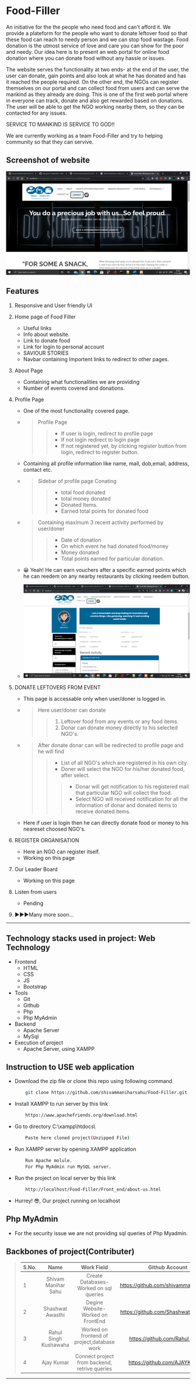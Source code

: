 # Food-Filler 

An initiative for the the people who need food and can't afford it. We provide a plateform for the people who want to donate leftover food so that these food can reach to needy person and we can stop food wastage. Food donation is the utmost service of love and care you can show for the poor and needy. Our idea here is to present an web portal for online food donation where you can donate food without any hassle or issues. 

The website serves the functionality at two ends- at the end of the user, the user can donate, gain points and also look at what he has donated and has it reached the people required. On the other end, the NGOs can register themselves on our portal and can collect food from users and can serve the mankind as they already are doing. This is one of the first web portal where in everyone can track, donate and also get rewarded based on donations. The user will be able to get the NGO working nearby them, so they can be contacted for any issues.

SERVICE TO MANKIND IS SERVICE TO GOD!!

We are currently working as a team Food-Filler and try to helping community so that they can servive.

## Screenshot of website

![GitHub Logo](markdown-demo/home.png)
 

## Features

1. Responsive and User friendly UI
2. Home page of Food Filler 
   * Useful links
   * Info about website.
   * Link to donate food
   * Link for login to personal account
   * SAVIOUR STORIES
   * Navbar containing Importent links to redirect to other pages.
3. About Page
   * Containing what functionalities we are providing
   * Number of events covered and donations.
4. Profile Page
   * One of the most functionality covered page.
   * > Profile Page
       >> * If user is login, redirect to profile page
       >> * If not login redirect to login page
       >> * If not registered yet, by clicking register button from login, redirect to register button.
   * Containing all profile information like name, mail, dob,email, address, contact etc. 
   * > Sidebar of profile page Conating 
       >> * total food donated
       >> * total money donated
       >> * Donated Items.
       >> * Earned total points for donated food
   * > Containing maximum 3 recent activity performed by user/doner
       >> * Date of donation
       >> * On which event he had donated food/money
       >> * Money donated
       >> * Total points earned for particular donation.
   * :grinning: Yeah! He can earn vouchers after a specific earned points which he can reedem on any nearby restaurants by clicking reedem button.   
   
   * ![GitHub Logo](markdown-demo/profile.png)   
5. DONATE LEFTOVERS FROM EVENT
   * This page is accessable only when user/doner is logged in.
   * > Here user/doner can donate  
       >> 1. Leftover food from any events or any food items.
       >> 2. Donar can donate money directly to his selected NGO's.
   * > After donate donar can will be redirected to profile page and he will find 
       >> * List of all NGO's which are registered in his own city.
       >> * Doner will select the NGO for his/her donated food, after select.
       >>> * Donar will get notification to his registered mail that particular NGO will collect the food.
       >>> * Select NGO will received notification for all the information of donar and donated items to receive donated items.
       
       
   * Here if user is login then he can directly donate food or money to his neareset choosed NGO's.
6. REGISTER ORGANISATION
   * Here an NGO can register itself.
   * Working on this page
  
7. Our Leader Board
   * Working on this page  
8. Listen from users
   * Pending
9. :arrow_forward::arrow_forward::arrow_forward:Many more soon...   

---

## Technology stacks used in project: Web Technology
*  Frontend
   * HTML
   * CSS
   * JS
   * Bootstrap
*  Tools
   * Git
   * Github
   * Php
   * Php MyAdmin
*  Backend
   * Apache Server
   * MySql
*  Execution of project
   * Apache Server, using XAMPP
   
## Instruction to USE web application

*  Download the zip file or clone this repo using following command
   
     ``` bash
         git clone https://github.com/shivammaniharsahu/Food-Filler.git
     ```
*  Install XAMPP to run server by this link
     ``` bash
         https://www.apachefriends.org/download.html
     ```    
         
*  Go to directory C:\xampp\htdocs\
     ``` bash
         Paste here cloned project(Unzipped File) 
     ```
*  Run XAMPP server by opening XAMPP application
     ``` bash
         Run Apache molule.
         For Php MyAdmin run MySQL server. 
     ```     
*  Run the project on local server by this link
     ``` bash
         http://localhost/Food-Filler/Front_end/about-us.html
     ```  
*  Hurrey! 😎, Our project running on localhost  

## Php MyAdmin

*  For the security issue we are not providing sql queries of Php Myadmin.

## Backbones of project(Contributer)

>| S.No.         | Name                  | Work Field                                   | Github Account                            |
>| ------------- |:---------------------:|:--------------------------------------------:|:-----------------------------------------:| 
>| 1             | Shivam Manihar Sahu   | Create Databases- Worked on sql queries      |  https://github.com/shivammaniharsahu/    |
>| 2             | Shashwat Awasthi      | Degine Website- Worked on FrontEnd           |  https://github.com/ShashwatAwasthi04     |
>| 3             | Rahul Singh Kushawaha | Worked on frontend of project,database work  |  https://github.com/Rahul-skush           | 
>| 4             | Ajay Kumar            | Connect project from backend, retrive queries|  https://github.com/AJAYKR00KJ            |

---
     
     

    

   
   
